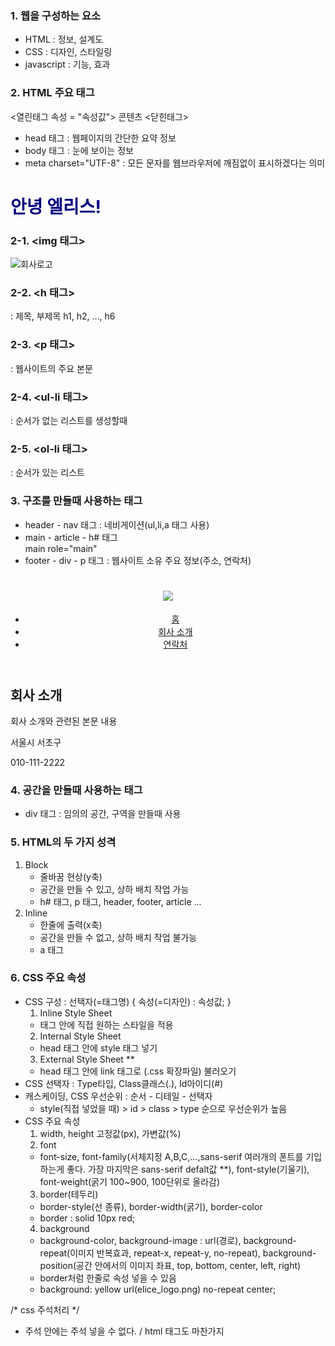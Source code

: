 ### 1. 웹을 구성하는 요소
- HTML : 정보, 설계도
- CSS : 디자인, 스타일링
- javascript : 기능, 효과

### 2. HTML 주요 태그
<열린태그 속성 = "속성값"> 콘텐츠 <닫힌태그>
- head 태그 : 웹페이지의 간단한 요약 정보 
- body 태그 : 눈에 보이는 정보
- meta charset="UTF-8" : 모든 문자를 웹브라우저에 깨짐없이 표시하겠다는 의미
  
<!-- 주석 : 코멘트 작성-->
<!DOCTYPE html> <!-- html5라는 신조어로 구성되어 있다. -->
<html>
<head>
    <meta charset="UTF-8"> <!-- 한글 텍스트 defalt값 -->
    <title>TEST</title>
</head>
<body>
    <h1 style="color:navy">안녕 엘리스!</h1>
</body>
</html>

### 2-1. <img 태그>
<img src="logo.png" alt="회사로고">

### 2-2. <h 태그>
: 제목, 부제목
h1, h2, ..., h6 <!-- 숫자가 클수록 폰트사이즈가 작아진다. -->

### 2-3. <p 태그>
: 웹사이트의 주요 본문

### 2-4. <ul-li 태그>
: 순서가 없는 리스트를 생성할때 <!-- 각각의 정보들이 동급일때, 메뉴버튼 -->

### 2-5. <ol-li 태그>
: 순서가 있는 리스트

### 3. 구조를 만들때 사용하는 태그
- header - nav 태그 : 네비게이션(ul,li,a 태그 사용)
- main - article - h# 태그 
<br> main role="main" <!-- 무조건 defalt값으로 사용하기 -->
- footer - div - p 태그 : 웹사이트 소유 주요 정보(주소, 연락처) 
  
<!DOCTYPE html>
<html>
<head>
  <meta charset="UTF-8">
  <title>엘리스 :: elice</title>
</head>
<body>
  <header>
      <h1>
          <img src="elice_logo.png">
      </h1>
      <nav>
          <ul>
              <li><a href="#">홈</a></li>
              <li><a href="#">회사 소개</a></li>
              <li><a href="#">연락처</a></li>        
          </ul>
      </nav>
     
  </header>
  <main role="main">
      <article>
          <h2>회사 소개</h2>
          <p>회사 소개와 관련된 본문 내용</p>
      </article>
  </main>
  <footer>
      <div>
          <p>서울시 서초구</p>
          <p>010-111-2222</p>
      </div>
  </footer>
</body>
</html>

###  4. 공간을 만들때 사용하는 태그
- div 태그 : 임의의 공간, 구역을 만들때 사용

### 5. HTML의 두 가지 성격
1. Block
   - 줄바꿈 현상(y축)
   - 공간을 만들 수 있고, 상하 배치 작업 가능
   - h# 태그, p 태그, header, footer, article ... 
2. Inline
   - 한줄에 출력(x축)
   - 공간을 만들 수 없고, 상하 배치 작업 불가능
   - a 태그

### 6. CSS 주요 속성
- CSS 구성 : 선택자(=태그명) { 속성(=디자인) : 속성값; }
  1. Inline Style Sheet
   - 태그 안에 직접 원하는 스타일을 적용
  2. Internal Style Sheet
   - head 태그 안에 style 태그 넣기
  3. External Style Sheet **
   - head 태그 안에 link 태그로 (.css 확장파일) 불러오기
- CSS 선택자 : Type타입, Class클래스(.), Id아이디(#)
- 캐스케이딩, CSS 우선순위 : 순서 - 디테일 - 선택자
  - style(직접 넣었을 때) > id > class > type 순으로 우선순위가 높음
- CSS 주요 속성
  1. width, height 고정값(px), 가변값(%)
  2. font
   - font-size, font-family(서체지정 A,B,C,...,sans-serif 여러개의 폰트를 기입하는게 좋다. 가장 마지막은 sans-serif defalt값 **), font-style(기울기), font-weight(굵기 100~900, 100단위로 올라감)
  3. border(테두리)
   - border-style(선 종류), border-width(굵기), border-color 
   - border : solid 10px red; <!-- 쉼표가 아닌 띄어쓰기로 구분 -->
  4. background
   - background-color, background-image : url(경로), background-repeat(이미지 반복효과, repeat-x, repeat-y, no-repeat), background-position(공간 안에서의 이미지 좌표, top, bottom, center, left, right)
   - border처럼 한줄로 속성 넣을 수 있음
   - background: yellow url(elice_logo.png) no-repeat center;

/* css 주석처리 */
- 주석 안에는 주석 넣을 수 없다. / html 태그도 마찬가지
